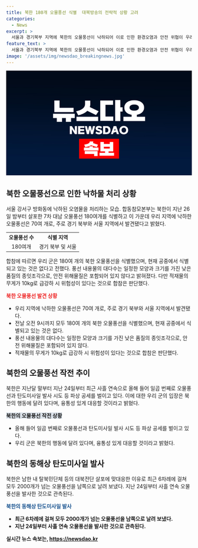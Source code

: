 ```yaml
---
title: 북한 180개 오물풍선 식별  대북방송의 전략적 상황 고려
categories:
  - News
excerpt: >
  서울과 경기북부 지역에 북한의 오물풍선이 낙하되어 이로 인한 환경오염과 안전 위협이 우려되고 있다. 180여 개의 오물풍선 가운데 70여 개가 우리 지역에서 발견되었으며, 낮은 품질의 종이조각으로 구성된 내용물은 안전 위해물질은 발견되지 않았지만 10kg 내외인 적재물 무게로 인해 급강하 가능성이 있음을 합동참모본부가 밝혔다. 북한은 최근에도 오물풍선과 탄도미사일 발사 등 대남 공세를 이어가고 있으며, 대북 심리전 방송(확성기) 시행에 대한 대응 준비를 강화하고 있다. 
feature_text: >
  서울과 경기북부 지역에 북한의 오물풍선이 낙하되어 이로 인한 환경오염과 안전 위협이 우려되고 있다. 180여 개의 오물풍선 가운데 70여 개가 우리 지역에서 발견되었으며, 낮은 품질의 종이조각으로 구성된 내용물은 안전 위해물질은 발견되지 않았지만 10kg 내외인 적재물 무게로 인해 급강하 가능성이 있음을 합동참모본부가 밝혔다. 북한은 최근에도 오물풍선과 탄도미사일 발사 등 대남 공세를 이어가고 있으며, 대북 심리전 방송(확성기) 시행에 대한 대응 준비를 강화하고 있다. 
image: '/assets/img/newsdao_breakingnews.jpg'
---
```


<p><img src="/assets/img/newsdao_breakingnews.jpg" alt="pcversion 속보" /></p>

<h2 data-ke-size="size26">북한 오물풍선으로 인한 낙하물 처리 상황</h2>

<p data-ke-size="size16">서울 강서구 방화동에 낙하된 오염물을 처리하는 모습. 합동참모본부는 북한이 지난 26일 밤부터 살포한 7차 대남 오물풍선 180여개를 식별하고 이 가운데 우리 지역에 낙하한 오물풍선은 70여 개로, 주로 경기 북부와 서울 지역에서 발견됐다고 밝혔다.</p>

<table>
    <tr>
        <td style="text-align: center; height: 17px;"><b>오물풍선 수</b></td>
        <td style="text-align: center; height: 17px;"><b>식별 지역</b></td>
    </tr>
    <tr>
        <td style="text-align: center; height: 17px;">180여개</td>
        <td style="text-align: center; height: 17px;">경기 북부 및 서울</td>
    </tr>
</table>

<p data-ke-size="size16">합참에 따르면 우리 군은 180여 개의 북한 오물풍선을 식별했으며, 현재 공중에서 식별되고 있는 것은 없다고 전했다. 풍선 내용물의 대다수는 일정한 모양과 크기를 가진 낮은 품질의 종잇조각으로, 안전 위해물질은 포함되어 있지 않다고 밝혀졌다. 다만 적재물의 무게가 10kg로 급강하 시 위험성이 있다는 것으로 합참은 판단했다.</p>

<p><b><span style="color: #ee2323;">북한 오물풍선 발견 상황</span></b></p>

<ul>
    <li>우리 지역에 낙하한 오물풍선은 70여 개로, 주로 경기 북부와 서울 지역에서 발견됐다.</li>
    <li>전날 오전 9시까지 모두 180여 개의 북한 오물풍선을 식별했으며, 현재 공중에서 식별되고 있는 것은 없다.</li>
    <li>풍선 내용물의 대다수는 일정한 모양과 크기를 가진 낮은 품질의 종잇조각으로, 안전 위해물질은 포함되어 있지 않다.</li>
    <li>적재물의 무게가 10kg로 급강하 시 위험성이 있다는 것으로 합참은 판단했다.</li>
</ul>

<h2 data-ke-size="size26">북한의 오물풍선 작전 추이</h2>

<p data-ke-size="size16">북한은 지난달 말부터 지난 24일부터 최근 사흘 연속으로 올해 들어 일곱 번째로 오물풍선과 탄도미사일 발사 시도 등 파상 공세를 벌이고 있다. 이에 대한 우리 군의 입장은 북한의 행동에 달려 있다며, 융통성 있게 대응할 것이라고 밝혔다.</p>

<p><b><span style="background-color: #21538527;">북한의 오물풍선 작전 상황</span></b></p>

<ul>
    <li>올해 들어 일곱 번째로 오물풍선과 탄도미사일 발사 시도 등 파상 공세를 벌이고 있다.</li>
    <li>우리 군은 북한의 행동에 달려 있다며, 융통성 있게 대응할 것이라고 밝혔다.</li>
</ul>

<h2 data-ke-size="size26">북한의 동해상 탄도미사일 발사</h2>

<p data-ke-size="size16">북한은 남한 내 탈북민단체 등의 대북전단 살포에 맞대응한 이유로 최근 6차례에 걸쳐 모두 2000개가 넘는 오물풍선을 남쪽으로 날려 보냈다. 지난 24일부터 사흘 연속 오물풍선을 발사한 것으로 관측된다. </p>

<p><b><span style="color: #1a5490;">북한의 동해상 탄도미사일 발사</span><b></p>

<ul>
    <li>최근 6차례에 걸쳐 모두 2000개가 넘는 오물풍선을 남쪽으로 날려 보냈다.</li>
    <li>지난 24일부터 사흘 연속 오물풍선을 발사한 것으로 관측된다.</li>
</ul>
실시간 뉴스 속보는, <a href="https://newsdao.kr" rel="dofollow">https://newsdao.kr</a>


